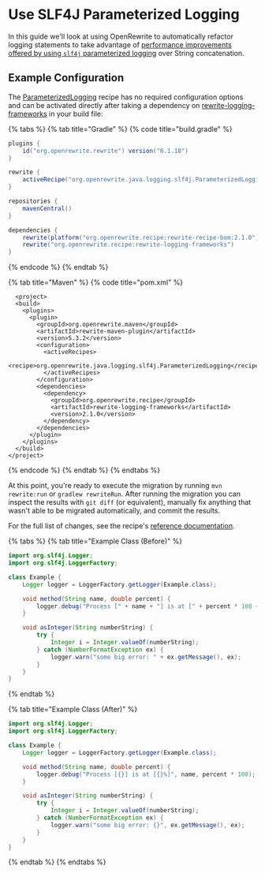# Use SLF4J Parameterized Logging

In this guide we'll look at using OpenRewrite to automatically refactor logging statements to take advantage of [performance improvements offered by using `slf4j` parameterized logging](http://www.slf4j.org/faq.html#logging\_performance) over String concatenation.

## Example Configuration

The [ParameterizedLogging](https://github.com/openrewrite/rewrite-docs/tree/b187223ddcbf369a77a86efd6950e924fd91f00d/reference/recipes/java/logging/slf4j/parameterizedlogging.md) recipe has no required configuration options and can be activated directly after taking a dependency on [rewrite-logging-frameworks](https://github.com/openrewrite/rewrite-logging-frameworks) in your build file:

{% tabs %}
{% tab title="Gradle" %}
{% code title="build.gradle" %}
```groovy
plugins {
    id("org.openrewrite.rewrite") version("6.1.18")
}

rewrite {
    activeRecipe("org.openrewrite.java.logging.slf4j.ParameterizedLogging")
}

repositories {
    mavenCentral()
}

dependencies {
    rewrite(platform("org.openrewrite.recipe:rewrite-recipe-bom:2.1.0"))
    rewrite("org.openrewrite.recipe:rewrite-logging-frameworks")
}
```
{% endcode %}
{% endtab %}

{% tab title="Maven" %}
{% code title="pom.xml" %}
```markup
  <project>
  <build>
    <plugins>
      <plugin>
        <groupId>org.openrewrite.maven</groupId>
        <artifactId>rewrite-maven-plugin</artifactId>
        <version>5.3.2</version>
        <configuration>
          <activeRecipes>
            <recipe>org.openrewrite.java.logging.slf4j.ParameterizedLogging</recipe>
          </activeRecipes>
        </configuration>
        <dependencies>
          <dependency>
            <groupId>org.openrewrite.recipe</groupId>
            <artifactId>rewrite-logging-frameworks</artifactId>
            <version>2.1.0</version>
          </dependency>
        </dependencies>
      </plugin>
    </plugins>
  </build>
</project>
```
{% endcode %}
{% endtab %}
{% endtabs %}

At this point, you're ready to execute the migration by running `mvn rewrite:run` or `gradlew rewriteRun`. After running the migration you can inspect the results with `git diff` (or equivalent), manually fix anything that wasn't able to be migrated automatically, and commit the results.

For the full list of changes, see the recipe's [reference documentation](https://github.com/openrewrite/rewrite-docs/tree/b187223ddcbf369a77a86efd6950e924fd91f00d/reference/recipes/java/logging/slf4j/parameterizedlogging.md).

{% tabs %}
{% tab title="Example Class (Before)" %}
```java
import org.slf4j.Logger;
import org.slf4j.LoggerFactory;

class Example {
    Logger logger = LoggerFactory.getLogger(Example.class);

    void method(String name, double percent) {
        logger.debug("Process [" + name + "] is at [" + percent * 100 + "%]");
    }

    void asInteger(String numberString) {
        try {
            Integer i = Integer.valueOf(numberString);
        } catch (NumberFormatException ex) {
            logger.warn("some big error: " + ex.getMessage(), ex);
        }
    }
}
```
{% endtab %}

{% tab title="Example Class (After)" %}
```java
import org.slf4j.Logger;
import org.slf4j.LoggerFactory;

class Example {
    Logger logger = LoggerFactory.getLogger(Example.class);

    void method(String name, double percent) {
        logger.debug("Process [{}] is at [{}%]", name, percent * 100);
    }

    void asInteger(String numberString) {
        try {
            Integer i = Integer.valueOf(numberString);
        } catch (NumberFormatException ex) {
            logger.warn("some big error: {}", ex.getMessage(), ex);
        }
    }
}
```
{% endtab %}
{% endtabs %}
